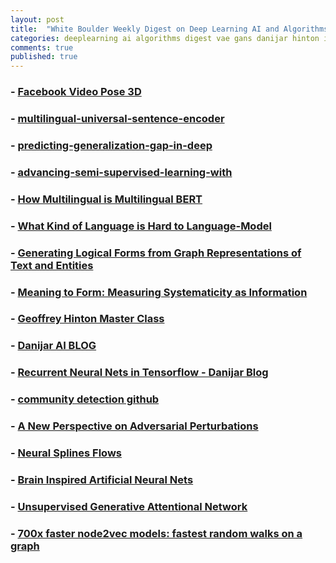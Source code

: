 ```yaml
---
layout: post
title:  "White Boulder Weekly Digest on Deep Learning AI and Algorithms 04/08/2019"
categories: deeplearning ai algorithms digest vae gans danijar hinton information graph language bert google generalization semisupervised brain unsupervised rnn graph
comments: true
published: true
---
```


### - [Facebook Video Pose 3D][facebookpose]
### - [multilingual-universal-sentence-encoder][googleai2]
### - [predicting-generalization-gap-in-deep][googleai2]
### - [advancing-semi-supervised-learning-with][googleai2]
### - [How Multilingual is Multilingual BERT][bertpaper]
### - [What Kind of Language is Hard to Language-Model][hardlang]
### - [Generating Logical Forms from Graph Representations of Text and Entities][logics] 
### - [Meaning to Form: Measuring Systematicity as Information][meaningtoform]
### - [Geoffrey Hinton Master Class][turinghinton]
### - [Danijar AI BLOG][researchhierarchicak]
### - [Recurrent Neural Nets in Tensorflow - Danijar Blog][RNN]
### - [community detection github][communitydetection]
### - [A New Perspective on Adversarial Perturbations][ap]
### - [Neural Splines Flows][NSF]
### - [Brain Inspired Artificial Neural Nets][brain]
### - [Unsupervised Generative Attentional Network][ugatit]
### - [700x faster node2vec models: fastest random walks on a graph][graphrw]

[googleai1]: https://ai.googleblog.com/2019/07/multilingual-universal-sentence-encoder.html
[googleai2]: https://ai.googleblog.com/2019/07/predicting-generalization-gap-in-deep.html
[googleai3]: https://ai.googleblog.com/2019/07/advancing-semi-supervised-learning-with.html
[bertpaper]: https://arxiv.org/abs/1906.01502
[hardlang]: https://arxiv.org/abs/1906.04726
[logics]: https://arxiv.org/abs/1905.08407
[meaningtoform]: https://arxiv.org/pdf/1906.05906.pdf
[turinghinton]: https://amturing.acm.org/lectures.cfm
[researchhierarchicak]: https://danijar.com/materials/ibm-research-thalnet.pdf
[RNN]: https://danijar.com/introduction-to-recurrent-networks-in-tensorflow/
[communitydetection]: https://github.com/benedekrozemberczki/awesome-community-detection
[ap]:  https://www.youtube.com/watch?v=mUt7w4UoYqM&app=desktop
[NSF]: https://github.com/bayesiains/nsf
[brain]: https://www.biorxiv.org/content/10.1101/582643v1
[ugatit]: https://github.com/taki0112/UGATIT
[graphrw]: https://www.singlelunch.com/2019/08/01/700x-faster-node2vec-models-fastest-random-walks-on-a-graph/
[facebookpose]: https://github.com/Uiuran/VideoPose3D
